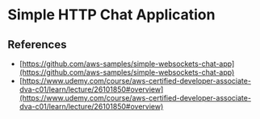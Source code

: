 # Simple HTTP Chat Application



## References
- [https://github.com/aws-samples/simple-websockets-chat-app](https://github.com/aws-samples/simple-websockets-chat-app)
- [https://www.udemy.com/course/aws-certified-developer-associate-dva-c01/learn/lecture/26101850#overview](https://www.udemy.com/course/aws-certified-developer-associate-dva-c01/learn/lecture/26101850#overview)
